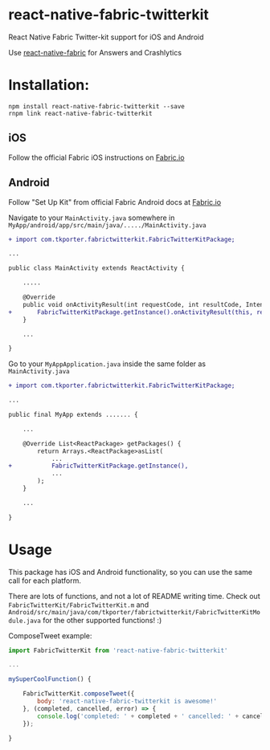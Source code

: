 # react-native-fabric-twitterkit
React Native Fabric Twitter-kit support for iOS and Android

Use [react-native-fabric](https://github.com/corymsmith/react-native-fabric) for Answers and Crashlytics

# Installation:

```
npm install react-native-fabric-twitterkit --save
rnpm link react-native-fabric-twitterkit
```

## iOS

Follow the official Fabric iOS instructions on [Fabric.io](https://docs.fabric.io/apple/twitter/installation.html)

## Android

Follow "Set Up Kit" from official Fabric Android docs at [Fabric.io](https://docs.fabric.io/android/twitter/compose-tweets.html)

Navigate to your `MainActivity.java` somewhere in `MyApp/android/app/src/main/java/...../MainActivity.java`

```diff
+ import com.tkporter.fabrictwitterkit.FabricTwitterKitPackage;

...

public class MainActivity extends ReactActivity {

	.....

	@Override
	public void onActivityResult(int requestCode, int resultCode, Intent data) {
+ 		FabricTwitterKitPackage.getInstance().onActivityResult(this, requestCode, resultCode, data);
	}

	...

}
```

Go to your `MyAppApplication.java` inside the same folder as `MainActivity.java`

```diff
+ import com.tkporter.fabrictwitterkit.FabricTwitterKitPackage;

...

public final MyApp extends ....... {

	...

	@Override List<ReactPackage> getPackages() {
		return Arrays.<ReactPackage>asList(
			...
+			FabricTwitterKitPackage.getInstance(),
			...
		);
	}

	...

}
```

# Usage

This package has iOS and Android functionality, so you can use the same call for each platform.

There are lots of functions, and not a lot of README writing time. Check out `FabricTwitterKit/FabricTwitterKit.m` and `Android/src/main/java/com/tkporter/fabrictwitterkit/FabricTwitterKitModule.java` for the other supported functions! :)

ComposeTweet example:

```JavaScript
import FabricTwitterKit from 'react-native-fabric-twitterkit'

...

mySuperCoolFunction() {

	FabricTwitterKit.composeTweet({
		body: 'react-native-fabric-twitterkit is awesome!'
	}, (completed, cancelled, error) => {
		console.log('completed: ' + completed + ' cancelled: ' + cancelled + ' error: ' + error);
	});

}

```
